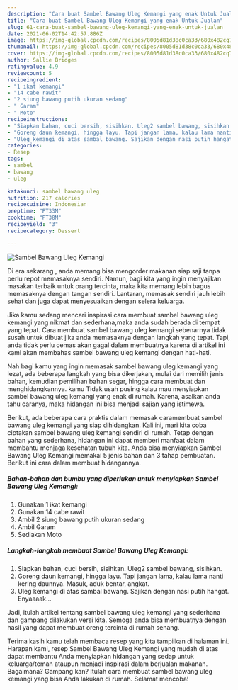 ```yaml
---
description: "Cara buat Sambel Bawang Uleg Kemangi yang enak Untuk Jualan"
title: "Cara buat Sambel Bawang Uleg Kemangi yang enak Untuk Jualan"
slug: 61-cara-buat-sambel-bawang-uleg-kemangi-yang-enak-untuk-jualan
date: 2021-06-02T14:42:57.886Z
image: https://img-global.cpcdn.com/recipes/8005d81d38c0ca33/680x482cq70/sambel-bawang-uleg-kemangi-foto-resep-utama.jpg
thumbnail: https://img-global.cpcdn.com/recipes/8005d81d38c0ca33/680x482cq70/sambel-bawang-uleg-kemangi-foto-resep-utama.jpg
cover: https://img-global.cpcdn.com/recipes/8005d81d38c0ca33/680x482cq70/sambel-bawang-uleg-kemangi-foto-resep-utama.jpg
author: Sallie Bridges
ratingvalue: 4.9
reviewcount: 5
recipeingredient:
- "1 ikat kemangi"
- "14 cabe rawit"
- "2 siung bawang putih ukuran sedang"
- " Garam"
- " Moto"
recipeinstructions:
- "Siapkan bahan, cuci bersih, sisihkan. Uleg2 sambel bawang, sisihkan."
- "Goreng daun kemangi, hingga layu. Tapi jangan lama, kalau lama nanti kering daunnya. Masuk, aduk bentar, angkat."
- "Uleg kemangi di atas sambal bawang. Sajikan dengan nasi putih hangat. Enyaaaak..."
categories:
- Resep
tags:
- sambel
- bawang
- uleg

katakunci: sambel bawang uleg 
nutrition: 217 calories
recipecuisine: Indonesian
preptime: "PT33M"
cooktime: "PT38M"
recipeyield: "3"
recipecategory: Dessert

---
```



![Sambel Bawang Uleg Kemangi](https://img-global.cpcdn.com/recipes/8005d81d38c0ca33/680x482cq70/sambel-bawang-uleg-kemangi-foto-resep-utama.jpg)

Di era  sekarang , anda memang bisa mengorder makanan siap saji tanpa perlu repot memasaknya sendiri. Namun, bagi kita yang ingin menyajikan masakan terbaik untuk orang tercinta, maka kita memang lebih bagus memasaknya dengan tangan sendiri. Lantaran, memasak sendiri jauh lebih sehat dan juga dapat menyesuaikan dengan selera keluarga.

Jika kamu sedang mencari inspirasi cara membuat sambel bawang uleg kemangi yang nikmat dan sederhana,maka anda sudah berada di tempat yang tepat. Cara membuat sambel bawang uleg kemangi  sebenarnya tidak susah untuk dibuat jika anda memasaknya dengan langkah yang tepat. Tapi, anda tidak perlu cemas akan gagal dalam membuatnya 
karena di artikel ini kami akan membahas sambel bawang uleg kemangi dengan hati-hati.  



Nah bagi kamu yang ingin memasak sambel bawang uleg kemangi yang lezat, ada beberapa langkah yang bisa dikerjakan, mulai dari memilih jenis bahan, kemudian pemilihan bahan segar, hingga cara membuat dan menghidangkannya. kamu Tidak usah pusing kalau mau menyiapkan sambel bawang uleg kemangi yang enak di rumah. Karena, asalkan anda  tahu caranya, maka hidangan ini bisa menjadi sajian yang istimewa.

Berikut, ada beberapa cara praktis  dalam memasak caramembuat sambel bawang uleg kemangi yang siap dihidangkan. Kali ini, mari kita coba ciptakan sambel bawang uleg kemangi sendiri di rumah. Tetap dengan bahan yang sederhana, hidangan ini dapat memberi manfaat dalam membantu menjaga kesehatan tubuh kita. Anda bisa menyiapkan Sambel Bawang Uleg Kemangi memakai 5 jenis bahan dan 3 tahap pembuatan. Berikut ini cara dalam membuat hidangannya.

<!--inarticleads1-->

##### Bahan-bahan dan bumbu yang diperlukan untuk menyiapkan Sambel Bawang Uleg Kemangi:

1. Gunakan 1 ikat kemangi
1. Gunakan 14 cabe rawit
1. Ambil 2 siung bawang putih ukuran sedang
1. Ambil  Garam
1. Sediakan  Moto




<!--inarticleads2-->

##### Langkah-langkah membuat Sambel Bawang Uleg Kemangi:

1. Siapkan bahan, cuci bersih, sisihkan. Uleg2 sambel bawang, sisihkan.
1. Goreng daun kemangi, hingga layu. Tapi jangan lama, kalau lama nanti kering daunnya. Masuk, aduk bentar, angkat.
1. Uleg kemangi di atas sambal bawang. Sajikan dengan nasi putih hangat. Enyaaaak...




Jadi, itulah artikel tentang  sambel bawang uleg kemangi  yang sederhana dan gampang dilakukan versi kita. Semoga anda bisa membuatnya dengan hasil yang dapat membuat oreng tercinta di rumah senang. 

Terima kasih kamu telah membaca resep yang kita tampilkan di halaman ini. Harapan kami, resep  Sambel Bawang Uleg Kemangi yang mudah di atas dapat membantu Anda menyiapkan hidangan yang sedap untuk keluarga/teman ataupun menjadi inspirasi dalam berjualan makanan. Bagaimana? Gampang kan? Itulah cara membuat sambel bawang uleg kemangi yang bisa Anda lakukan di rumah. Selamat mencoba!

